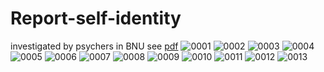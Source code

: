 # Report-self-identity
investigated by psychers in BNU
see  [pdf](https://github.com/LUCYKOO/Report-self-identity?files=1)
![0001](https://user-images.githubusercontent.com/46857458/53615735-5b4b7980-3c1a-11e9-87bf-f5725a1fecfc.jpg)
![0002](https://user-images.githubusercontent.com/46857458/53615748-6acac280-3c1a-11e9-8076-6408b15d0e39.jpg)
![0003](https://user-images.githubusercontent.com/46857458/53615753-6dc5b300-3c1a-11e9-8822-226e4940c3c6.jpg)
![0004](https://user-images.githubusercontent.com/46857458/53615754-6ef6e000-3c1a-11e9-9678-b3567cfd8e7f.jpg)
![0005](https://user-images.githubusercontent.com/46857458/53615817-bbdab680-3c1a-11e9-98e8-a8c0cb606385.jpg)
![0006](https://user-images.githubusercontent.com/46857458/53615756-71593a00-3c1a-11e9-8c2b-732d01cc81bf.jpg)
![0007](https://user-images.githubusercontent.com/46857458/53615825-c9903c00-3c1a-11e9-9e9f-24c97f084d0f.jpg)
![0008](https://user-images.githubusercontent.com/46857458/53615827-cbf29600-3c1a-11e9-9909-f4237e0ad994.jpg)
![0009](https://user-images.githubusercontent.com/46857458/53615830-d3b23a80-3c1a-11e9-95cc-db030d045f3b.jpg)
![0010](https://user-images.githubusercontent.com/46857458/53615839-d876ee80-3c1a-11e9-8d97-10547b61ec27.jpg)
![0011](https://user-images.githubusercontent.com/46857458/53615840-dad94880-3c1a-11e9-96c0-14bd745e8da6.jpg)
![0012](https://user-images.githubusercontent.com/46857458/53615844-e0cf2980-3c1a-11e9-8c7b-aa3a0f180172.jpg)
![0013](https://user-images.githubusercontent.com/46857458/53615847-e3ca1a00-3c1a-11e9-840b-e572ab4bbff5.jpg)
